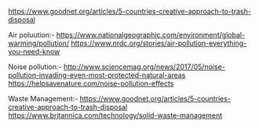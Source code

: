 https://www.goodnet.org/articles/5-countries-creative-approach-to-trash-disposal


Air poluution:-
https://www.nationalgeographic.com/environment/global-warming/pollution/
https://www.nrdc.org/stories/air-pollution-everything-you-need-know


Noise pollution:-
http://www.sciencemag.org/news/2017/05/noise-pollution-invading-even-most-protected-natural-areas
https://helpsavenature.com/noise-pollution-effects

Waste Management:-
https://www.goodnet.org/articles/5-countries-creative-approach-to-trash-disposal
https://www.britannica.com/technology/solid-waste-management
